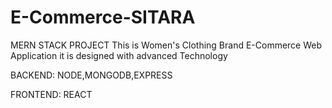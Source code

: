# E-Commerce-SITARA
MERN STACK PROJECT
This is Women's Clothing Brand E-Commerce Web Application
it is designed with advanced Technology

BACKEND:
NODE,MONGODB,EXPRESS

FRONTEND:
REACT
